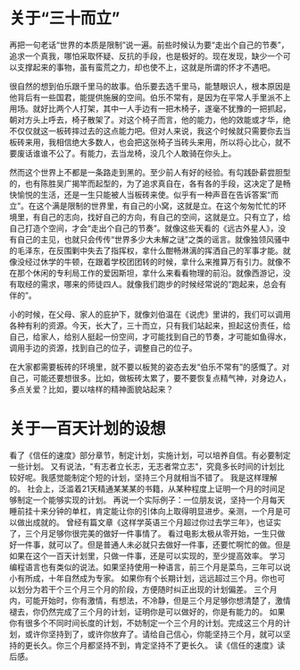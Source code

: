 # 关于“三十而立”

再把一句老话“世界的本质是限制”说一遍。前些时候认为要“走出个自己的节奏”，追求一个真我，哪怕采取怀疑、反抗的手段，也是极好的。现在发现，缺少一个可以支撑起来的事物，虽有蛮荒之力，却也使不上，这就是所谓的怀才不遇吧。

很自然的想到伯乐跟千里马的故事。伯乐要去选千里马，能慧眼识人，根本原因是他背后有一些国君，能提供施展的空间。伯乐不常有，是因为在平常人手里派不上用场。就好比两个人打架，其中一人手边有一把木椅子，遂毫不犹豫的一把抓起，朝对方头上呼去，椅子散架了。对这个椅子而言，他的能力，他的效能或才华，绝不仅仅就这一板砖摔过去的这点能力吧。但对人来说，我这个时候就只需要你去当板砖来用，我相信绝大多数人，也会把这张椅子当砖头来用，所以将心比心，就不要废话谁谁不公了。有能力，去当龙椅，没几个人敢骑在你头上。

然而这个世界上不都是一条路走到黑的。至少前人有好的经验。有勾践卧薪尝胆型的，也有陈胜吴广揭竿而起型的，为了追求真自在，各有各的手段，这决定了是畅快愉悦的生活，还是一生只能被人当板砖来使。似乎有一种声音在告诉答案“而立”。在这个满是限制的世界里，有自己的小窝，这就是立。在这个匆匆忙忙的环境里，有自己的志向，找好自己的方向，有自己的空间，这就是立。只有立了，给自己打造个空间，才会“走出个自己的节奏”。就像这些天看的《远古外星人》，没有自己的主见，也就只会传传“世界多少大未解之谜”之类的谣言。就像独领风骚中的毛泽东，在反围剿中失去了指挥权，拿什么酣畅淋漓的挥洒自己的军事才能。就像没经过休学的牛顿，在跟着学校团团转的时候，拿什么来推算万有引力。就像不在那个休闲的专利局工作的爱因斯坦，拿什么来看看物理的前沿。就像西游记，没有取经的需求，哪来的师徒四人。就像我们跑步的时候经常说的“跑起来，总会有伴的”。

小的时候，在父母、家人的庇护下，就像刘伯温在《说虎》里讲的，我们可以调用各种有利的资源。今天，长大了，三十而立，只有我们站起来，担起这份责任，给自己，给家人，给别人挺起一份空间，才可能找到自己的节奏，才可能如鱼得水，调用手边的资源，找到自己的位子，调整自己的位子。

在大家都需要板砖的环境里，就不要以板凳的姿态去发“伯乐不常有”的感慨了。对自己，可能还要想很多。比如，做板砖太累了，要不要恢复点精气神，对身边人，多点关爱？比如，要以啥样的精神面貌站起来？

# 关于一百天计划的设想

看了《信任的速度》部分章节，制定计划，实施计划，可以培养自信。有必要制定一些计划。
又有说法，"有志者立长志，无志者常立志"，究竟多长时间的计划比较好呢。我感觉能制定个短的计划，坚持三个月就相当不错了。
我是这样理解的。
社会上，泛滥着21天精通某某某的书籍，从某种程度上证明一个月的时间足够制定一个能够实现的计划。
再说一个实际例子：一位朋友说，坚持一个月每天睡前挂十来分钟的单杠，肯定能让你的引体向上取得明显进步。亲测，一个月是可以做出成就的。
曾经有篇文章《这样学英语三个月超过你过去学三年》，也证实了，三个月足够你很完美的做好一件事情了。
看过电影太极从零开始，一生只做好一件事，就可以了。但是普通人未必就只去做好一件事，还要忙啊忙的做。但是如果在这个一百天计划里，只做一件事，还是可以实现的，至少提高效率。
学习编程语言也有类似的说法。如果坚持使用一种语言，前三个月是菜鸟，三年可以说小有所成，十年自然成为专家。
如果你有个长期计划，远远超过三个月。你也可以划分为若干个三个月三个月的阶段，方便随时纠正出现的计划偏差。
三个月内，可能开始时，你有激情，有想法，不冷静，但是三个月足够你想清楚了，激情褪去，你仍然完成了三个月的计划，证明你是可以做好的，你是有能力的。
如果你有很多个不同时间长度的计划，不妨制定一个三个月的计划。完成这三个月的计划，或许你坚持到了，或许你放弃了。请给自己信心，你能坚持三个月，就可以坚持的更长久。你三个月都坚持不到，肯定坚持不了更长久。
读《信任的速度》读后感。
